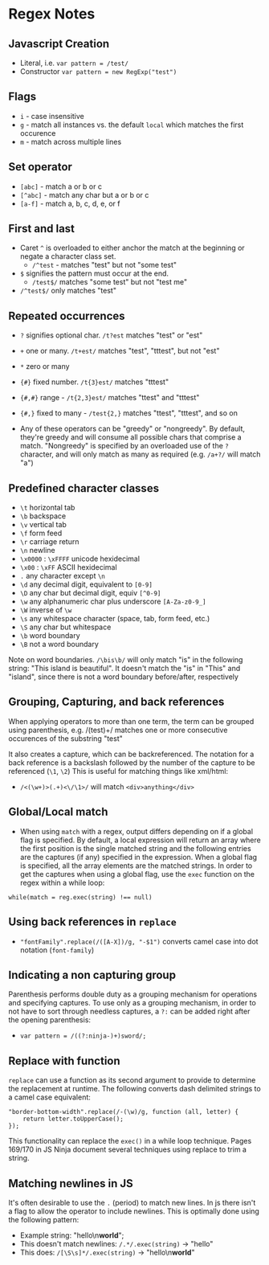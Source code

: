 Regex Notes
======================

## Javascript Creation

* Literal, i.e. `var pattern = /test/`
* Constructor `var pattern = new RegExp("test")`

## Flags

* `i` - case insensitive
* `g` - match all instances vs. the default `local` which matches the first occurence
* `m` - match across multiple lines

## Set operator

* `[abc]` - match a or b or c
* `[^abc]` - match any char but a or b or c
* `[a-f]` - match a, b, c, d, e, or f

## First and last

* Caret `^` is overloaded to either anchor the match at the beginning or negate a character class set.
    * `/^test` - matches "test" but not "some test"
* `$` signifies the pattern must occur at the end.
    * `/test$/` matches "some test" but not "test me"
* `/^test$/` only matches "test"

## Repeated occurrences

* `?` signifies optional char. `/t?est` matches "test" or "est"
* `+` one or many. `/t+est/` matches "test", "tttest", but not "est"
* `*` zero or many
* `{#}` fixed number. `/t{3}est/` matches "tttest"
* `{#,#}` range - `/t{2,3}est/` matches "ttest" and "tttest"
* `{#,}` fixed to many - `/test{2,}` matches "ttest", "tttest", and so on

* Any of these operators can be "greedy" or "nongreedy". By default, they're greedy and will consume all possible chars that comprise a match. "Nongreedy" is specified by an overloaded use of the `?` character, and will only match as many as required (e.g. `/a+?/` will match "a")

## Predefined character classes

* `\t` horizontal tab
* `\b` backspace
* `\v` vertical tab
* `\f` form feed
* `\r` carriage return
* `\n` newline
* `\x0000` : `\xFFFF` unicode hexidecimal
* `\x00` : `\xFF` ASCII hexidecimal
* `.` any character except `\n`
* `\d` any decimal digit, equivalent to `[0-9]`
* `\D` any char but decimal digit, equiv `[^0-9]`
* `\w` any alphanumeric char plus underscore `[A-Za-z0-9_]`
* `\W` inverse of `\w`
* `\s` any whitespace character (space, tab, form feed, etc.)
* `\S` any char but whitespace
* `\b` word boundary
* `\B` not a word boundary

Note on word boundaries. `/\bis\b/` will only match "is" in the following string: "This island is beautiful". It doesn't match the "is" in "This" and "island", since there is not a word boundary before/after, respectively

## Grouping, Capturing, and back references

When applying operators to more than one term, the term can be grouped using parenthesis, e.g. /(test)+/ matches one or more consecutive occurences of the substring "test"

It also creates a capture, which can be backreferenced. The notation for a back reference is a backslash followed by the number of the capture to be referenced (`\1`, `\2`) This is useful for matching things like xml/html:

* `/<(\w+)>(.+)<\/\1>/` will match `<div>anything</div>`

## Global/Local match

* When using `match` with a regex, output differs depending on if a global flag is specified. By default, a local expression will return an array where the first position is the single matched string and the following entries are the captures (if any) specified in the expression. When a global flag is specified, all the array elements are the matched strings. In order to get the captures when using a global flag, use the `exec` function on the regex within a while loop:

`while(match = reg.exec(string) !== null)`

## Using back references in `replace`

* `"fontFamily".replace(/([A-X])/g, "-$1")` converts camel case into dot notation (`font-family`)

## Indicating a non capturing group

Parenthesis performs double duty as a grouping mechanism for operations and specifying captures. To use only as a grouping mechanism, in order to not have to sort through needless captures, a `?:` can be added right after the opening parenthesis:

* `var pattern = /((?:ninja-)+)sword/;`

## Replace with function

`replace` can use a function as its second argument to provide to determine the replacement at runtime. The following converts dash delimited strings to a camel case equivalent:

    "border-bottom-width".replace(/-(\w)/g, function (all, letter) {
        return letter.toUpperCase();
    });

This functionality can replace the `exec()` in a while loop technique. Pages 169/170 in JS Ninja document several techniques using replace to trim a string.

## Matching newlines in JS

It's often desirable to use the `.` (period) to match new lines. In js there isn't a flag to allow the operator to include newlines. This is optimally done using the following pattern:

* Example string: "<span>hello</span>\n<b>world</b>";
* This doesn't match newlines: `/.*/.exec(string)` -> "<span>hello</span>"
* This does: `/[\S\s]*/.exec(string)` -> "<span>hello</span>\n<b>world</b>"


